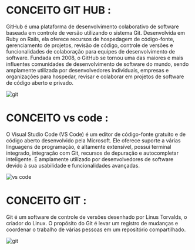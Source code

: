 # CONCEITO GIT HUB :

GitHub é uma plataforma de desenvolvimento colaborativo de software baseada em controle de versão utilizando o sistema Git. Desenvolvida em Ruby on Rails, ela oferece recursos de hospedagem de código-fonte, gerenciamento de projetos, revisão de código, controle de versões e funcionalidades de colaboração para equipes de desenvolvimento de software. Fundada em 2008, o GitHub se tornou uma das maiores e mais influentes comunidades de desenvolvimento de software do mundo, sendo amplamente utilizada por desenvolvedores individuais, empresas e organizações para hospedar, revisar e colaborar em projetos de software de código aberto e privado.

![git](https://encrypted-tbn0.gstatic.com/images?q=tbn:ANd9GcQwJo5M-5n9zg1x_i99RAIi_oFfqek8hTCETnsGwF3gVQ&s)


# CONCEITO vs code :

O Visual Studio Code (VS Code) é um editor de código-fonte gratuito e de código aberto desenvolvido pela Microsoft. Ele oferece suporte a várias linguagens de programação, é altamente extensível, possui terminal integrado, integração com Git, recursos de depuração e autocompletar inteligente. É amplamente utilizado por desenvolvedores de software devido à sua usabilidade e funcionalidades avançadas.



![vs code](https://hub.asimov.academy/wp-content/uploads/2022/03/vscode-logo-1.jpeg)


# CONCEITO GIT : 

Git é um software de controle de versões desenhado por Linus Torvalds, o criador do Linux. O propósito do Git é levar um registro de mudanças e coordenar o trabalho de várias pessoas em um repositório compartilhado.


![git](https://encrypted-tbn0.gstatic.com/images?q=tbn:ANd9GcR7O3EiMKz9ka32VYePgSLMN89-iWCh3QhffWFr6uKU2A&s)

